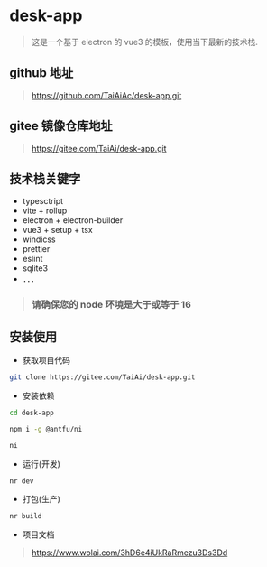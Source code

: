 # desk-app

> 这是一个基于 electron 的 vue3 的模板，使用当下最新的技术栈.

## github 地址

> https://github.com/TaiAiAc/desk-app.git

## gitee 镜像仓库地址

> https://gitee.com/TaiAi/desk-app.git

## 技术栈关键字

- typesctript
- vite + rollup
- electron + electron-builder
- vue3 + setup + tsx
- windicss
- prettier
- eslint
- sqlite3
- ．．．

> ### **请确保您的 node 环境是大于或等于 16**

## 安装使用

- 获取项目代码

```bash
git clone https://gitee.com/TaiAi/desk-app.git
```

- 安装依赖

```bash
cd desk-app

npm i -g @antfu/ni

ni
```

- 运行(开发)

```bash
nr dev
```

- 打包(生产)

```bash
nr build
```

- 项目文档

> https://www.wolai.com/3hD6e4iUkRaRmezu3Ds3Dd
